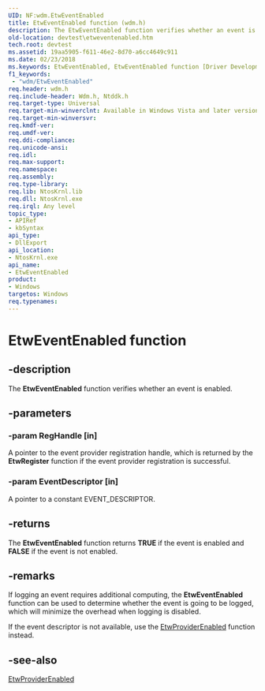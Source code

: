 ```yaml
---
UID: NF:wdm.EtwEventEnabled
title: EtwEventEnabled function (wdm.h)
description: The EtwEventEnabled function verifies whether an event is enabled.
old-location: devtest\etweventenabled.htm
tech.root: devtest
ms.assetid: 19aa5905-f611-46e2-8d70-a6cc4649c911
ms.date: 02/23/2018
ms.keywords: EtwEventEnabled, EtwEventEnabled function [Driver Development Tools], devtest.etweventenabled, etw_km_4a6453a7-cff8-4941-83fd-8184772ef161.xml, wdm/EtwEventEnabled
f1_keywords:
 - "wdm/EtwEventEnabled"
req.header: wdm.h
req.include-header: Wdm.h, Ntddk.h
req.target-type: Universal
req.target-min-winverclnt: Available in Windows Vista and later versions of Windows.
req.target-min-winversvr: 
req.kmdf-ver: 
req.umdf-ver: 
req.ddi-compliance: 
req.unicode-ansi: 
req.idl: 
req.max-support: 
req.namespace: 
req.assembly: 
req.type-library: 
req.lib: NtosKrnl.lib
req.dll: NtosKrnl.exe
req.irql: Any level
topic_type:
- APIRef
- kbSyntax
api_type:
- DllExport
api_location:
- NtosKrnl.exe
api_name:
- EtwEventEnabled
product:
- Windows
targetos: Windows
req.typenames: 
---
```


# EtwEventEnabled function


## -description


The <b>EtwEventEnabled</b> function verifies whether an event is enabled.


## -parameters




### -param RegHandle [in]

A pointer to the event provider registration handle, which is returned by the 
      <b>EtwRegister</b> function if the event provider registration is successful.


### -param EventDescriptor [in]

A pointer to a constant EVENT_DESCRIPTOR. 


## -returns



The <b>EtwEventEnabled</b> function returns <b>TRUE</b> if the 
      event is enabled and <b>FALSE</b> if the event is not enabled.




## -remarks



If logging an event requires additional computing, the <b>EtwEventEnabled</b> 
     function can be used to determine whether the event is going to be logged, which will minimize the overhead when 
     logging is disabled.

If the event descriptor is not available, use the 
     <a href="https://docs.microsoft.com/windows-hardware/drivers/ddi/wdm/nf-wdm-etwproviderenabled">EtwProviderEnabled</a> function instead.




## -see-also




<a href="https://docs.microsoft.com/windows-hardware/drivers/ddi/wdm/nf-wdm-etwproviderenabled">EtwProviderEnabled</a>
 

 

